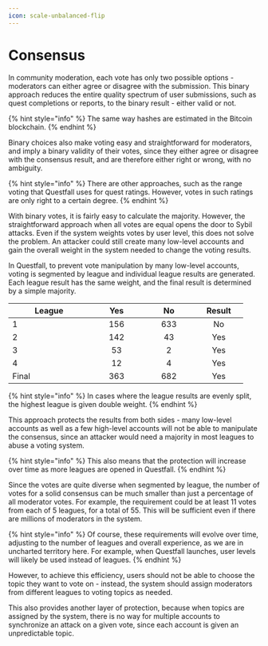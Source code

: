 ```yaml
---
icon: scale-unbalanced-flip
---
```


# Consensus

In community moderation, each vote has only two possible options - moderators can either agree or disagree with the submission. This binary approach reduces the entire quality spectrum of user submissions, such as quest completions or reports, to the binary result - either valid or not.

{% hint style="info" %}
The same way hashes are estimated in the Bitcoin blockchain.
{% endhint %}

Binary choices also make voting easy and straightforward for moderators, and imply a binary validity of their votes, since they either agree or disagree with the consensus result, and are therefore either right or wrong, with no ambiguity.

{% hint style="info" %}
There are other approaches, such as the range voting that Questfall uses for quest ratings. However, votes in such ratings are only right to a certain degree.
{% endhint %}

With binary votes, it is fairly easy to calculate the majority. However, the straightforward approach when all votes are equal opens the door to Sybil attacks. Even if the system weights votes by user level, this does not solve the problem. An attacker could still create many low-level accounts and gain the overall weight in the system needed to change the voting results.

In Questfall, to prevent vote manipulation by many low-level accounts, voting is segmented by league and individual league results are generated. Each league result has the same weight, and the final result is determined by a simple majority.

<table><thead><tr><th width="147">League</th><th width="92" align="center">Yes</th><th width="86" align="center">No</th><th width="82" align="center">Result</th></tr></thead><tbody><tr><td>1</td><td align="center">156</td><td align="center">633</td><td align="center">No</td></tr><tr><td>2</td><td align="center">142</td><td align="center">43</td><td align="center">Yes</td></tr><tr><td>3</td><td align="center">53</td><td align="center">2</td><td align="center">Yes</td></tr><tr><td>4</td><td align="center">12</td><td align="center">4</td><td align="center">Yes</td></tr><tr><td>Final</td><td align="center">363</td><td align="center">682</td><td align="center">Yes</td></tr></tbody></table>

{% hint style="info" %}
In cases where the league results are evenly split, the highest league is given double weight.
{% endhint %}

This approach protects the results from both sides - many low-level accounts as well as a few high-level accounts will not be able to manipulate the consensus, since an attacker would need a majority in most leagues to abuse a voting system.&#x20;

{% hint style="info" %}
This also means that the protection will increase over time as more leagues are opened in Questfall.
{% endhint %}

Since the votes are quite diverse when segmented by league, the number of votes for a solid consensus can be much smaller than just a percentage of all moderator votes. For example, the requirement could be at least 11 votes from each of 5 leagues, for a total of 55. This will be sufficient even if there are millions of moderators in the system.

{% hint style="info" %}
Of course, these requirements will evolve over time, adjusting to the number of leagues and overall experience, as we are in uncharted territory here. For example, when Questfall launches, user levels will likely be used instead of leagues.
{% endhint %}

However, to achieve this efficiency, users should not be able to choose the topic they want to vote on - instead, the system should assign moderators from different leagues to voting topics as needed.

This also provides another layer of protection, because when topics are assigned by the system, there is no way for multiple accounts to synchronize an attack on a given vote, since each account is given an unpredictable topic.
